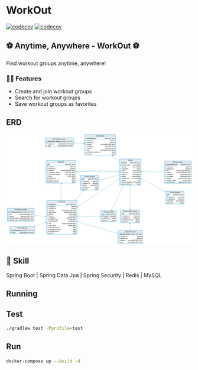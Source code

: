 # WorkOut

[![codecov](https://codecov.io/gh/seonghun-dev/workout-backend/branch/master/graph/badge.svg?token=M9FSC8Z40P)](https://codecov.io/gh/seonghun-dev/workout-backend)
[![codecov](https://github.com/seonghun-dev/workout-backend/actions/workflows/gradle.yml/badge.svg)](https://github.com/seonghun-dev/workout-backend/actions)


## ⚽ Anytime, Anywhere - WorkOut ⚽

Find workout groups anytime, anywhere!

### 🏃‍♂️ Features
- Create and join workout groups
- Search for workout groups
- Save workout groups as favorites

## ERD
![workout ERD](https://github.com/seonghun-dev/ReadmeImage/blob/main/src/workout/workout_erd.png?raw=true)

## 🔧 Skill
Spring Boot | Spring Data Jpa | Spring Security | Redis | MySQL

## Running

## Test
``` bash
./gradlew test -Pprofile=test
```


## Run
``` bash
docker-compose up --build -d
```